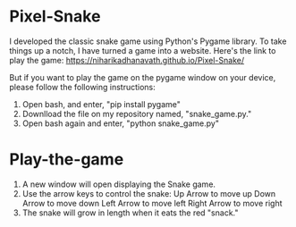# Pixel-Snake

I developed the classic snake game using Python's Pygame library. To take things up a notch, I have turned a game into a website. 
Here's the link to play the game: 
https://niharikadhanavath.github.io/Pixel-Snake/

But if you want to play the game on the pygame window on your device, please follow the following instructions:
1. Open bash, and enter, "pip install pygame"
2. Downlload the file on my repository named, "snake_game.py."
3. Open bash again and enter, "python snake_game.py"

# Play-the-game
1. A new window will open displaying the Snake game.
2. Use the arrow keys to control the snake:
   Up Arrow to move up
   Down Arrow to move down
   Left Arrow to move left
   Right Arrow to move right
3. The snake will grow in length when it eats the red "snack."
